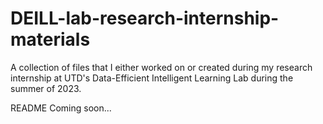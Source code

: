 # DEILL-lab-research-internship-materials
A collection of files that I either worked on or created during my research internship at UTD's Data-Efficient Intelligent Learning Lab during the summer of 2023.

README Coming soon...
